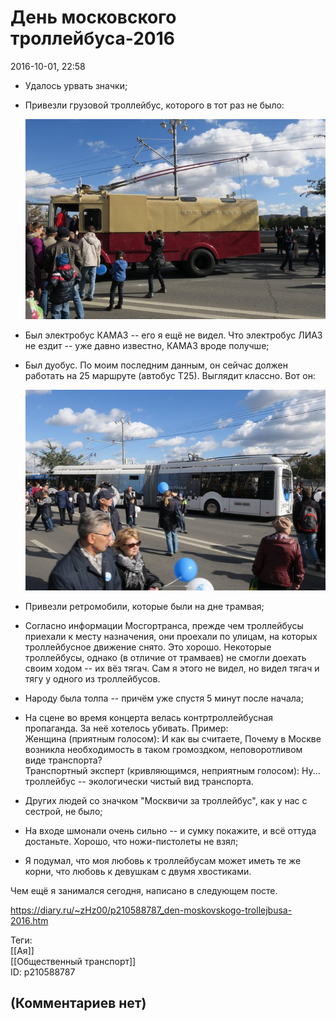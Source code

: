 День московского троллейбуса-2016
=================================

  
2016-10-01, 22:58  
 - Удалось урвать значки;   
 - Привезли грузовой троллейбус, которого в тот раз не было:   
   
   [![](pics/65lRBDIl.jpg)](http://i.imgur.com/65lRBDI.jpg)     
 - Был электробус КАМАЗ -- его я ещё не видел. Что электробус ЛИАЗ не ездит -- уже давно известно, КАМАЗ вроде получше;   
 - Был дуобус. По моим последним данным, он сейчас должен работать на 25 маршруте (автобус Т25). Выглядит классно. Вот он:   
   
   [![](pics/bC3Waoul.jpg)](http://i.imgur.com/bC3Waou.jpg)     
 - Привезли ретромобили, которые были на дне трамвая;   
 - Согласно информации Мосгортранса, прежде чем троллейбусы приехали к месту назначения, они проехали по улицам, на которых троллейбусное движение снято. Это хорошо. Некоторые троллейбусы, однако (в отличие от трамваев) не смогли доехать своим ходом -- их вёз тягач. Сам я этого не видел, но видел тягач и тягу у одного из троллейбусов.   
 - Народу была толпа -- причём уже спустя 5 минут после начала;   
 - На сцене во время концерта велась контртроллейбусная пропаганда. За неё хотелось убивать. Пример:   
 Женщина (приятным голосом): И как вы считаете, Почему в Москве возникла необходимость в таком громоздком, неповоротливом виде транспорта?   
 Транспортный эксперт (кривляющимся, неприятным голосом): Ну... троллейбус -- экологически чистый вид транспорта.   
 - Других людей со значком "Москвичи за троллейбус", как у нас с сестрой, не было;   
 - На входе шмонали очень сильно -- и сумку покажите, и всё оттуда достаньте. Хорошо, что ножи-пистолеты не взял;   
 - Я подумал, что моя любовь к троллейбусам может иметь те же корни, что любовь к девушкам с двумя хвостиками.   
   
 Чем ещё я занимался сегодня, написано в следующем посте.   
  
<https://diary.ru/~zHz00/p210588787_den-moskovskogo-trollejbusa-2016.htm>  
  
Теги:  
[[Ая]]  
[[Общественный транспорт]]  
ID: p210588787  


(Комментариев нет)
------------------